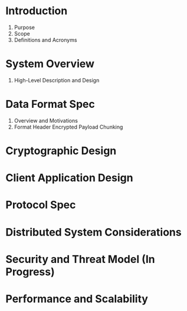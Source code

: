 # Introduction
1. Purpose
2. Scope
3. Definitions and Acronyms
# System Overview
1. High-Level Description and Design
# Data Format Spec
1. Overview and Motivations
2. Format
	Header
	Encrypted Payload
	Chunking
# Cryptographic Design
# Client Application Design
# Protocol Spec
# Distributed System Considerations
# Security and Threat Model (In Progress)
# Performance and Scalability